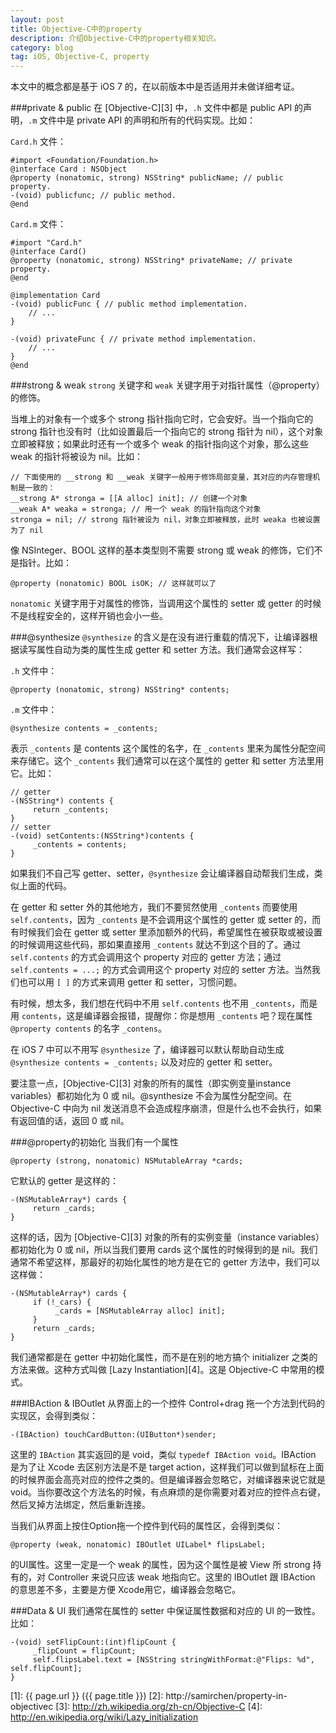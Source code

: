```yaml
---
layout: post
title: Objective-C中的property
description: 介绍Objective-C中的property相关知识。
category: blog
tag: iOS, Objective-C, property
---
```


本文中的概念都是基于 iOS 7 的，在以前版本中是否适用并未做详细考证。

###private & public
在 [Objective-C][3] 中，`.h` 文件中都是 public API 的声明，`.m` 文件中是 private API 的声明和所有的代码实现。比如：

`Card.h` 文件：

	#import <Foundation/Foundation.h>
	@interface Card : NSObject
	@property (nonatomic, strong) NSString* publicName; // public property.
	-(void) publicfunc; // public method.
	@end

`Card.m` 文件：

	#import "Card.h"
	@interface Card()
	@property (nonatomic, strong) NSString* privateName; // private property.
	@end

	@implementation Card
	-(void) publicFunc { // public method implementation.
		// ...
	}

	-(void) privateFunc { // private method implementation.
		// ...
	}
	@end


###strong & weak
`strong` 关键字和 `weak` 关键字用于对指针属性（@property）的修饰。

当堆上的对象有一个或多个 strong 指针指向它时，它会安好。当一个指向它的 strong 指针也没有时（比如设置最后一个指向它的 strong 指针为 nil），这个对象立即被释放；如果此时还有一个或多个 weak 的指针指向这个对象，那么这些 weak 的指针将被设为 nil。比如：

	// 下面使用的 __strong 和 __weak 关键字一般用于修饰局部变量，其对应的内存管理机制是一致的：
	__strong A* stronga = [[A alloc] init]; // 创建一个对象
	__weak A* weaka = stronga; // 用一个 weak 的指针指向这个对象
	stronga = nil; // strong 指针被设为 nil，对象立即被释放，此时 weaka 也被设置为了 nil

像 NSInteger、BOOL 这样的基本类型则不需要 strong 或 weak 的修饰，它们不是指针。比如：

	@property (nonatomic) BOOL isOK; // 这样就可以了

`nonatomic` 关键字用于对属性的修饰，当调用这个属性的 setter 或 getter 的时候不是线程安全的，这样开销也会小一些。

###@synthesize
`@synthesize` 的含义是在没有进行重载的情况下，让编译器根据读写属性自动为类的属性生成 getter 和 setter 方法。我们通常会这样写：

`.h` 文件中：

	@property (nonatomic, strong) NSString* contents;

`.m` 文件中：

	@synthesize contents = _contents; 

表示 `_contents` 是 contents 这个属性的名字，在 `_contents` 里来为属性分配空间来存储它。这个 `_contents` 我们通常可以在这个属性的 getter 和 setter 方法里用它。比如：

	// getter
	-(NSString*) contents {
	     return _contents;
	}
	// setter
	-(void) setContents:(NSString*)contents {
	     _contents = contents;
	}

如果我们不自己写 getter、setter，`@synthesize` 会让编译器自动帮我们生成，类似上面的代码。

在 getter 和 setter 外的其他地方，我们不要贸然使用 `_contents` 而要使用 `self.contents`，因为 `_contents` 是不会调用这个属性的 getter 或 setter 的，而有时候我们会在 getter 或 setter 里添加额外的代码，希望属性在被获取或被设置的时候调用这些代码，那如果直接用 `_contents` 就达不到这个目的了。通过 `self.contents` 的方式会调用这个 property 对应的 getter 方法；通过 `self.contents = ...;` 的方式会调用这个 property 对应的 setter 方法。当然我们也可以用 `[ ]` 的方式来调用 getter 和 setter，习惯问题。

有时候，想太多，我们想在代码中不用 `self.contents` 也不用 `_contents`，而是用 `contents`，这是编译器会报错，提醒你：你是想用 `_contents` 吧？现在属性 `@property contents` 的名字 `_contens`。

在 iOS 7 中可以不用写 `@synthesize` 了，编译器可以默认帮助自动生成 `@synthesize contents = _contents;` 以及对应的 getter 和 setter。

要注意一点，[Objective-C][3] 对象的所有的属性（即实例变量instance variables）都初始化为 0 或 nil。@synthesize 不会为属性分配空间。在Objective-C 中向为 nil 发送消息不会造成程序崩溃，但是什么也不会执行，如果有返回值的话，返回 0 或 nil。


###@property的初始化
当我们有一个属性

	@property (strong, nonatomic) NSMutableArray *cards;

它默认的 getter 是这样的：

	-(NSMutableArray*) cards {
	     return _cards;
	}

这样的话，因为 [Objective-C][3] 对象的所有的实例变量（instance variables）都初始化为 0 或 nil，所以当我们要用 cards 这个属性的时候得到的是 nil。我们通常不希望这样，那最好的初始化属性的地方是在它的 getter 方法中，我们可以这样做：

	-(NSMutableArray*) cards {
	     if (!_cars) {
	          _cards = [NSMutableArray alloc] init];
	     }
	     return _cards;
	}

我们通常都是在 getter 中初始化属性，而不是在别的地方搞个 initializer 之类的方法来做。这种方式叫做 [Lazy Instantiation][4]。这是 Objective-C 中常用的模式。

###IBAction & IBOutlet
从界面上的一个控件 Control+drag 拖一个方法到代码的实现区，会得到类似：

	-(IBAction) touchCardButton:(UIButton*)sender;

这里的 `IBAction` 其实返回的是 void，类似 `typedef IBAction void`。IBAction 是为了让 Xcode 去区别方法是不是 target action，这样我们可以做到鼠标在上面的时候界面会高亮对应的控件之类的。但是编译器会忽略它，对编译器来说它就是 void。当你要改这个方法名的时候，有点麻烦的是你需要对着对应的控件点右键，然后叉掉方法绑定，然后重新连接。

当我们从界面上按住Option拖一个控件到代码的属性区，会得到类似：

	@property (weak, nonatomic) IBOutlet UILabel* flipsLabel;

的UI属性。这里一定是一个 weak 的属性，因为这个属性是被 View 所 strong 持有的，对 Controller 来说只应该 weak 地指向它。这里的 IBOutlet 跟 IBAction 的意思差不多，主要是方便 Xcode用它，编译器会忽略它。

###Data & UI
我们通常在属性的 setter 中保证属性数据和对应的 UI 的一致性。比如：

	-(void) setFlipCount:(int)flipCount {
	     _flipCount = flipCount;
	     self.flipsLabel.text = [NSString stringWithFormat:@"Flips: %d", self.flipCount];
	}



[SamirChen]: http://samirchen.com "SamirChen"
[1]: {{ page.url }} ({{ page.title }})
[2]: http://samirchen/property-in-objectivec
[3]: http://zh.wikipedia.org/zh-cn/Objective-C
[4]: http://en.wikipedia.org/wiki/Lazy_initialization